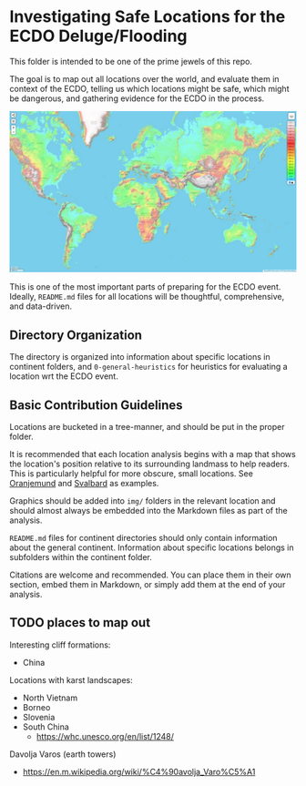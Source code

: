 # Investigating Safe Locations for the ECDO Deluge/Flooding

This folder is intended to be one of the prime jewels of this repo.

The goal is to map out all locations over the world, and evaluate them in context of the ECDO, telling us which locations might be safe, which might be dangerous, and gathering evidence for the ECDO in the process.

![world](0-general-heuristics/land-elevation/img/global-elevation.jpg "world")

This is one of the most important parts of preparing for the ECDO event. Ideally, `README.md` files for all locations will be thoughtful, comprehensive, and data-driven.

## Directory Organization

The directory is organized into information about specific locations in continent folders, and `0-general-heuristics` for heuristics for evaluating a location wrt the ECDO event.

## Basic Contribution Guidelines

Locations are bucketed in a tree-manner, and should be put in the proper folder.

It is recommended that each location analysis begins with a map that shows the location's position relative to its surrounding landmass to help readers. This is particularly helpful for more obscure, small locations. See [Oranjemund](https://github.com/sovrynn/ecdo/tree/master/4-LOCATION-MAPPING/africa/south-africa/oranjemund) and [Svalbard](https://github.com/sovrynn/ecdo/tree/master/4-LOCATION-MAPPING/arctic/svalbard) as examples.

Graphics should be added into `img/` folders in the relevant location and should almost always be embedded into the Markdown files as part of the analysis.

`README.md` files for continent directories should only contain information about the general continent. Information about specific locations belongs in subfolders within the continent folder.

Citations are welcome and recommended. You can place them in their own section, embed them in Markdown, or simply add them at the end of your analysis.

## TODO places to map out

Interesting cliff formations:
- China

Locations with karst landscapes:
- North Vietnam
- Borneo
- Slovenia
- South China
	- https://whc.unesco.org/en/list/1248/

Davolja Varos (earth towers)
- https://en.m.wikipedia.org/wiki/%C4%90avolja_Varo%C5%A1
